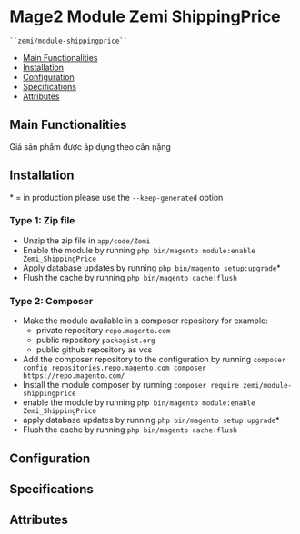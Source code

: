 # Mage2 Module Zemi ShippingPrice

    ``zemi/module-shippingprice``

 - [Main Functionalities](#markdown-header-main-functionalities)
 - [Installation](#markdown-header-installation)
 - [Configuration](#markdown-header-configuration)
 - [Specifications](#markdown-header-specifications)
 - [Attributes](#markdown-header-attributes)


## Main Functionalities
Giá sản phẩm được áp dụng theo cân nặng

## Installation
\* = in production please use the `--keep-generated` option

### Type 1: Zip file

 - Unzip the zip file in `app/code/Zemi`
 - Enable the module by running `php bin/magento module:enable Zemi_ShippingPrice`
 - Apply database updates by running `php bin/magento setup:upgrade`\*
 - Flush the cache by running `php bin/magento cache:flush`

### Type 2: Composer

 - Make the module available in a composer repository for example:
    - private repository `repo.magento.com`
    - public repository `packagist.org`
    - public github repository as vcs
 - Add the composer repository to the configuration by running `composer config repositories.repo.magento.com composer https://repo.magento.com/`
 - Install the module composer by running `composer require zemi/module-shippingprice`
 - enable the module by running `php bin/magento module:enable Zemi_ShippingPrice`
 - apply database updates by running `php bin/magento setup:upgrade`\*
 - Flush the cache by running `php bin/magento cache:flush`


## Configuration




## Specifications




## Attributes



